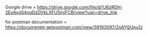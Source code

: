

Google drive = https://drive.google.com/file/d/1J6zRDH-2EoAsgS4oqDzDVkLXFU5miFCB/view?usp=drive_link



for postman documentation = https://documenter.getpostman.com/view/39193097/2sAYQUpu1z
